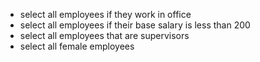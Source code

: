 - select all employees if they work in office
- select all employees if their base salary is less than 200
- select all employees that are supervisors
- select all female employees
